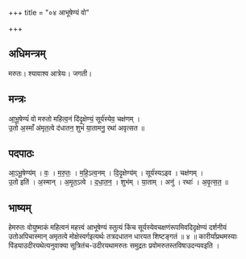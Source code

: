 +++
title = "०४ आभूषेण्यं वो"

+++
## अधिमन्त्रम्
मरुतः। श्यावाश्व आत्रेयः। जगती।

## मन्त्रः
आ॒भू॒षेण्यं॑ वो मरुतो महित्व॒नं दि॑दृ॒क्षेण्यं॒ सूर्य॑स्येव॒ चक्ष॑णम् ।  
उ॒तो अ॒स्माँ अ॑मृत॒त्वे द॑धातन॒ शुभं॑ या॒तामनु॒ रथा॑ अवृत्सत ॥

## पदपाठः
आ॒ऽभू॒षेण्य॑म् । वः॒ । म॒रु॒तः॒ । म॒हि॒ऽत्व॒नम् । दि॒दृ॒क्षेण्य॑म् । सूर्य॑स्यऽइव । चक्ष॑णम् ।  
उ॒तो इति॑ । अ॒स्मान् । अ॒मृ॒त॒ऽत्वे । द॒धा॒त॒न॒ । शुभ॑म् । या॒ताम् । अनु॑ । रथाः॑ । अ॒वृ॒त्स॒त॒ ॥

## भाष्यम्
हेमरुतः वोयुष्माकं महित्वनं महत्त्वं आभूषेण्यं स्तुत्यं किंच सूर्यस्येवचक्षणंरूपमिवदिदृक्षेण्यं दर्शनीयं उतोअपिचास्मान् अमृतत्वे मोक्षेस्वर्गइत्यर्थः तत्रदधातन धारयत शिष्टङ्गतं ॥ ४ ॥ कारीर्यांप्रथमस्याः पिंड्याउदीरयथेत्यनुवाक्या सूत्रितंच-उदीरयथामरुतः समुद्रतः प्रवोमरुतस्तविषाउदन्यवइति ।